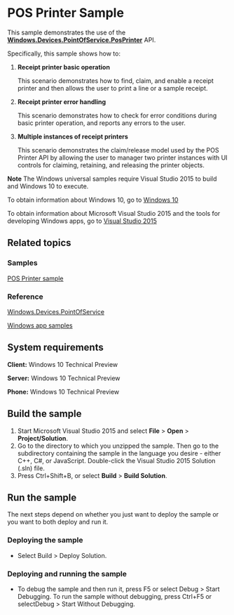 # POS Printer Sample

This sample demonstrates the use of the [**Windows.Devices.PointOfService.PosPrinter**](http://msdn.microsoft.com/library/windows/apps/dn298071) API.

Specifically, this sample shows how to:

1.  **Receipt printer basic operation**

    This scenario demonstrates how to find, claim, and enable a receipt printer and then allows the user to print a line or a sample receipt.

2.  **Receipt printer error handling**

    This scenario demonstrates how to check for error conditions during basic printer operation, and reports any errors to the user.

3.  **Multiple instances of receipt printers**

    This scenario demonstrates the claim/release model used by the POS Printer API by allowing the user to manager two printer instances with UI controls for claiming, retaining, and releasing the printer objects.

**Note** The Windows universal samples require Visual Studio 2015 to build and Windows 10 to execute.
 
To obtain information about Windows 10, go to [Windows 10](http://go.microsoft.com/fwlink/?LinkID=532421)

To obtain information about Microsoft Visual Studio 2015 and the tools for developing Windows apps, go to [Visual Studio 2015](http://go.microsoft.com/fwlink/?LinkID=532422)

## Related topics

### Samples

[POS Printer sample](https://github.com/Microsoft/Windows-universal-samples/tree/master/pos-printer)

### Reference

[Windows.Devices.PointOfService](http://msdn.microsoft.com/library/windows/apps/dn298071)

[Windows app samples](http://go.microsoft.com/fwlink/p/?LinkID=227694)

## System requirements

**Client:** Windows 10 Technical Preview

**Server:** Windows 10 Technical Preview

**Phone:**  Windows 10 Technical Preview

## Build the sample

1. Start Microsoft Visual Studio 2015 and select **File** \> **Open** \> **Project/Solution**.
2. Go to the directory to which you unzipped the sample. Then go to the subdirectory containing the sample in the language you desire - either C++, C#, or JavaScript. Double-click the Visual Studio 2015 Solution (.sln) file. 
3. Press Ctrl+Shift+B, or select **Build** \> **Build Solution**. 

## Run the sample

The next steps depend on whether you just want to deploy the sample or you want to both deploy and run it.

### Deploying the sample

- Select Build > Deploy Solution. 

### Deploying and running the sample

- To debug the sample and then run it, press F5 or select Debug >  Start Debugging. To run the sample without debugging, press Ctrl+F5 or selectDebug > Start Without Debugging. 
